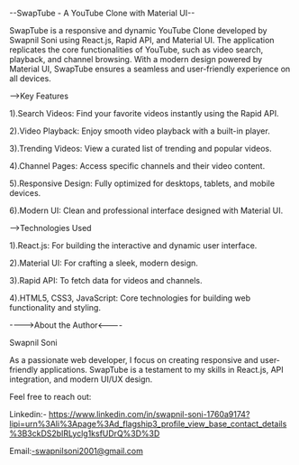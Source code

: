 --SwapTube - A YouTube Clone with Material UI--

SwapTube is a responsive and dynamic YouTube Clone developed by Swapnil Soni using React.js, Rapid API, 
and Material UI. The application replicates the core functionalities of YouTube, such as video search, playback,
and channel browsing. With a modern design powered by Material UI, SwapTube ensures a seamless and user-friendly 
experience on all devices.

-->Key Features

1).Search Videos: Find your favorite videos instantly using the Rapid API.

2).Video Playback: Enjoy smooth video playback with a built-in player.

3).Trending Videos: View a curated list of trending and popular videos.

4).Channel Pages: Access specific channels and their video content.

5).Responsive Design: Fully optimized for desktops, tablets, and mobile devices.

6).Modern UI: Clean and professional interface designed with Material UI.

-->Technologies Used

1).React.js: For building the interactive and dynamic user interface.

2).Material UI: For crafting a sleek, modern design.

3).Rapid API: To fetch data for videos and channels.

4).HTML5, CSS3, JavaScript: Core technologies for building web functionality and styling.

---->About the Author<----

Swapnil Soni

As a passionate web developer, I focus on creating responsive and user-friendly applications. SwapTube is a testament to my skills in React.js, API integration, and modern UI/UX design.

Feel free to reach out:

Linkedin:- https://www.linkedin.com/in/swapnil-soni-1760a9174?lipi=urn%3Ali%3Apage%3Ad_flagship3_profile_view_base_contact_details%3B3ckDS2bIRLyclg1ksfUDrQ%3D%3D

Email:-swapnilsoni2001@gmail.com
